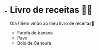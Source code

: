- # Livro de receitas :man_cook: #

  Ola ! Bem vindo ao meu livro de receitas:wave:

  - Farofa de banana
  - Pave
  - Bolo de Cenoura



